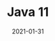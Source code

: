 ---
title: "Java 11"
linkTitle: "Java 11"
weight: 9000
date: 2021-01-31
description: >
  Java 11
---